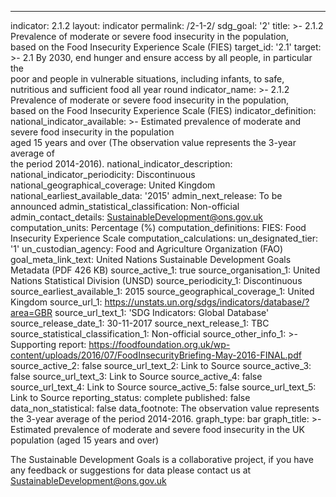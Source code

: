 ---
indicator: 2.1.2
layout: indicator
permalink: /2-1-2/
sdg_goal: '2'
title: >- 2.1.2 Prevalence of moderate or
severe food insecurity in the population,       
based on the Food Insecurity Experience Scale (FIES)
target_id: '2.1'
target: >- 2.1 By 2030, end hunger and 
ensure access by all people, in particular the      
poor and people in vulnerable situations, including infants, to safe, nutritious
and sufficient food all year round
indicator_name: >- 2.1.2 Prevalence of 
moderate or severe food insecurity in the population,       
based on the Food Insecurity Experience Scale (FIES)
indicator_definition: 
national_indicator_available: >- Estimated prevalence of 
moderate and severe food insecurity in the population   
aged 15 years and over (The observation value represents the 3-year average of  
the period 2014-2016).
national_indicator_description: 
national_indicator_periodicity: Discontinuous
national_geographical_coverage: United Kingdom
national_earliest_available_data: '2015'
admin_next_release: To be announced
admin_statistical_classification: Non-official
admin_contact_details: SustainableDevelopment@ons.gov.uk
computation_units: Percentage (%)
computation_definitions: FIES: Food Insecurity Experience Scale
computation_calculations: 
un_designated_tier: '1'
un_custodian_agency: Food and Agriculture Organization (FAO)
goal_meta_link_text: United Nations Sustainable Development Goals Metadata (PDF 426 KB)
source_active_1: true
source_organisation_1: United Nations Statistical Division (UNSD)
source_periodicity_1: Discontinuous
source_earliest_available_1: 2015
source_geographical_coverage_1: United Kingdom
source_url_1: https://unstats.un.org/sdgs/indicators/database/?area=GBR
source_url_text_1: 'SDG Indicators: Global Database'
source_release_date_1: 30-11-2017
source_next_release_1: TBC
source_statistical_classification_1: Non-official
source_other_info_1: >-
  Supporting report: https://foodfoundation.org.uk/wp-content/uploads/2016/07/FoodInsecurityBriefing-May-2016-FINAL.pdf
source_active_2: false
source_url_text_2: Link to Source
source_active_3: false
source_url_text_3: Link to Source
source_active_4: false
source_url_text_4: Link to Source
source_active_5: false
source_url_text_5: Link to Source
reporting_status: complete
published: false
data_non_statistical: false
data_footnote: The observation value represents the 3-year average of the period 2014-2016.
graph_type: bar
graph_title: >-  Estimated prevalence of moderate 
and severe food insecurity in the UK population (aged 15 years and over)

  
The Sustainable Development Goals is a collaborative project, if you have any feedback or suggestions for data please contact us at <SustainableDevelopment@ons.gov.uk>
